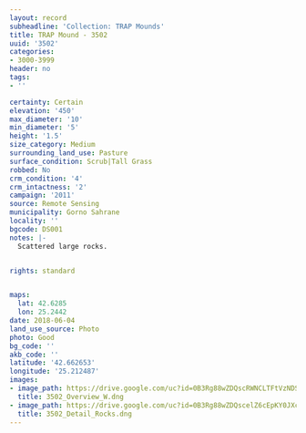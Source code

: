```yaml
---
layout: record
subheadline: 'Collection: TRAP Mounds'
title: TRAP Mound - 3502
uuid: '3502'
categories:
- 3000-3999
header: no
tags:
- ''

certainty: Certain
elevation: '450'
max_diameter: '10'
min_diameter: '5'
height: '1.5'
size_category: Medium
surrounding_land_use: Pasture
surface_condition: Scrub|Tall Grass
robbed: No
crm_condition: '4'
crm_intactness: '2'
campaign: '2011'
source: Remote Sensing
municipality: Gorno Sahrane
locality: ''
bgcode: DS001
notes: |-
  Scattered large rocks.


rights: standard


maps:
  lat: 42.6285
  lon: 25.2442
date: 2018-06-04
land_use_source: Photo
photo: Good
bg_code: ''
akb_code: ''
latitude: '42.662653'
longitude: '25.212487'
images:
- image_path: https://drive.google.com/uc?id=0B3Rg88wZDQscRWNCLTFtVzNDSkk
  title: 3502_Overview_W.dng
- image_path: https://drive.google.com/uc?id=0B3Rg88wZDQscelZ6cEpKY0JXc0k
  title: 3502_Detail_Rocks.dng
---
```

